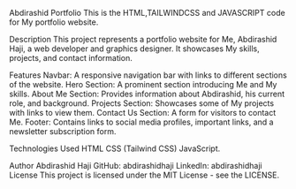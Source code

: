 Abdirashid Portfolio
This is the HTML,TAILWINDCSS and JAVASCRIPT code for My portfolio website.

Description
This project represents a portfolio website for Me, Abdirashid Haji, a web developer and graphics designer. It showcases My skills, projects, and contact information.

Features
Navbar: A responsive navigation bar with links to different sections of the website.
Hero Section: A prominent section introducing Me and My skills.
About Me Section: Provides information about Abdirashid, his current role, and background.
Projects Section: Showcases some of My projects with links to view them.
Contact Us Section: A form for visitors to contact Me.
Footer: Contains links to social media profiles, important links, and a newsletter subscription form.

Technologies Used
HTML
CSS (Tailwind CSS)
JavaScript.

Author
Abdirashid Haji
GitHub: abdirashidhaji
LinkedIn: abdirashidhaji
License
This project is licensed under the MIT License - see the LICENSE.